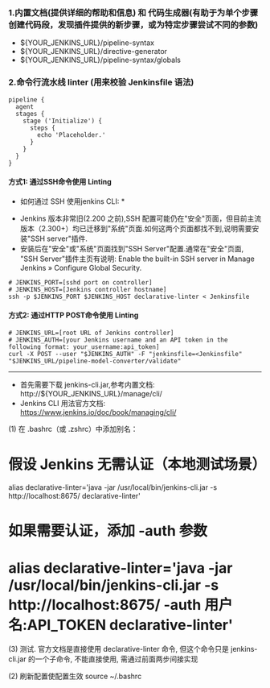 

### 1.内置文档(提供详细的帮助和信息) 和 代码生成器(有助于为单个步骤创建代码段，发现插件提供的新步骤，或为特定步骤尝试不同的参数)
* ${YOUR_JENKINS_URL}/pipeline-syntax
* ${YOUR_JENKINS_URL}/directive-generator
* ${YOUR_JENKINS_URL}/pipeline-syntax/globals 


### 2.命令行流水线 linter (用来校验 Jenkinsfile 语法)
```Jenkinsfile
pipeline {
  agent
  stages {
    stage ('Initialize') {
      steps {
        echo 'Placeholder.'
      }
    }
  }
}
```

#### 方式1: 通过SSH命令使用 Linting 

* 如何通过 SSH 使用jenkins CLI: *
-	Jenkins 版本非常旧(2.200 之前),SSH 配置可能仍在"安全"页面，但目前主流版本（2.300+）均已迁移到"系统"页面.如何这两个页面都找不到,说明需要安装"SSH server"插件. 
-	安装后在"安全"或"系统"页面找到"SSH Server"配置.通常在"安全"页面, "SSH Server"插件主页有说明: Enable the built-in SSH server in Manage Jenkins » Configure Global Security.

```shell
# JENKINS_PORT=[sshd port on controller]
# JENKINS_HOST=[Jenkins controller hostname]
ssh -p $JENKINS_PORT $JENKINS_HOST declarative-linter < Jenkinsfile
```


#### 方式2: 通过HTTP POST命令使用 Linting 
```shell
# JENKINS_URL=[root URL of Jenkins controller]
# JENKINS_AUTH=[your Jenkins username and an API token in the following format: your_username:api_token]
curl -X POST --user "$JENKINS_AUTH" -F "jenkinsfile=<Jenkinsfile" "$JENKINS_URL/pipeline-model-converter/validate"
```


	
	
---------------------------------------------------------------------------------------------------------------------------------------------------------------------------------	
	

* 首先需要下载 jenkins-cli.jar,参考内置文档: http://${YOUR_JENKINS_URL}/manage/cli/
* Jenkins CLI 用法官方文档: https://www.jenkins.io/doc/book/managing/cli/

(1) 在 .bashrc（或 .zshrc）中添加别名：
# 假设 Jenkins 无需认证（本地测试场景）
alias declarative-linter='java -jar /usr/local/bin/jenkins-cli.jar -s http://localhost:8675/ declarative-linter'
# 如果需要认证，添加 -auth 参数
# alias declarative-linter='java -jar /usr/local/bin/jenkins-cli.jar -s http://localhost:8675/ -auth 用户名:API_TOKEN declarative-linter'

(3) 测试. 官方文档是直接使用 declarative-linter 命令, 但这个命令只是 jenkins-cli.jar 的一个子命令, 不能直接使用, 需通过前面两步间接实现

(2) 刷新配置使配置生效
source ~/.bashrc 